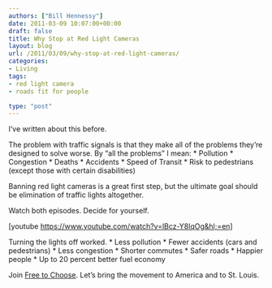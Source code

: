 ```yaml
---
authors: ["Bill Hennessy"]
date: 2011-03-09 10:07:00+00:00
draft: false
title: Why Stop at Red Light Cameras
layout: blog
url: /2011/03/09/why-stop-at-red-light-cameras/
categories:
- Living
tags:
- red light camera
- roads fit for people

type: "post"
---
```


I’ve written about this before. 

The problem with traffic signals is that they make all of the problems they’re designed to solve worse. By “all the problems” I mean:   * Pollution    * Congestion    * Deaths    * Accidents    * Speed of Transit    * Risk to pedestrians (except those with certain disabilities)

Banning red light cameras is a great first step, but the ultimate goal should be elimination of traffic lights altogether.

Watch both episodes. Decide for yourself.

[youtube https://www.youtube.com/watch?v=lBcz-Y8lqOg&hl;=en]

Turning the lights off worked.    * Less pollution    * Fewer accidents (cars and pedestrians)    * Less congestion    * Shorter commutes    * Safer roads    * Happier people    * Up to 20 percent better fuel economy 

Join [Free to Choose](https://amberlight.ning.com/). Let’s bring the movement to America and to St. Louis. 
